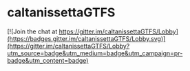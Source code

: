 # caltanissettaGTFS

[![Join the chat at https://gitter.im/caltanissettaGTFS/Lobby](https://badges.gitter.im/caltanissettaGTFS/Lobby.svg)](https://gitter.im/caltanissettaGTFS/Lobby?utm_source=badge&utm_medium=badge&utm_campaign=pr-badge&utm_content=badge)




